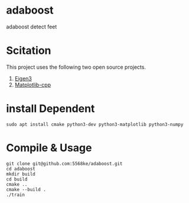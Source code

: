# adaboost
adaboost detect feet

# Scitation
This project uses the following two open source projects. 
1. [Eigen3](https://eigen.tuxfamily.org/index.php?title=Main_Page)
2. [Matplotlib-cpp](https://matplotlib-cpp.readthedocs.io/en/latest/)

# install Dependent
```bash=
sudo apt install cmake python3-dev python3-matplotlib python3-numpy
```

# Compile & Usage
```bash=
git clone git@github.com:5568ke/adaboost.git
cd adaboost
mkdir build
cd build
cmake ..
cmake --build .
./train
```
